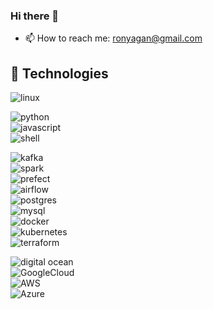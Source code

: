 ### Hi there 👋

<!--
**ron93/ron93** is a ✨ _special_ ✨ repository because its `README.md` (this file) appears on your GitHub profile.

Here are some ideas to get you started:
- 🔭 I’m currently working on ...
- 🌱 I’m currently learning ...
- 👯 I’m looking to collaborate on ...
- 🤔 I’m looking for help with ...
- 💬 Ask me about ...
- 😄 Pronouns: ...
- ⚡ Fun fact: ...

-->
- 📫 How to reach me: ronyagan@gmail.com

## 🔧 Technologies

![linux](https://img.shields.io/badge/OS-Linux-informational?style=flat&logo=linux&logoColor=white&color=2bbc8a) <br>

![python](https://img.shields.io/badge/Code-Python-informational?style=flat&logo=python&logoColor=white&color=2bbc8a)<br>
![javascript](https://img.shields.io/badge/Code-JavaScript-informational?style=flat&logo=javascript&logoColor=white&color=2bbc8a)<br>
![shell](https://img.shields.io/badge/Shell-Bash-informational?style=flat&logo=gnu-bash&logoColor=white&color=2bbc8a)<br>

![kafka](https://img.shields.io/badge/Tool-ApacheKafka-informational?style=flat&logo=ApacheKafka&logoColor=white&color=2bbc8a)<br>
![spark](https://img.shields.io/badge/Tool-ApacheSpark-informational?style=flat&logo=ApacheSpark&logoColor=white&color=2bbc8a)<br>
![prefect](https://img.shields.io/badge/Tool-Prefect-informational?style=flat&logo=Prefect&logoColor=white&color=2bbc8a)<br>
![airflow](https://img.shields.io/badge/Tool-ApacheAirflow-informational?style=flat&logo=ApacheAirflow&logoColor=white&color=2bbc8a)<br>
![postgres](https://img.shields.io/badge/Tool-PostgreSQL-informational?style=flat&logo=postgresql&logoColor=white&color=2bbc8a)<br>
![mysql](https://img.shields.io/badge/Tool-MySql-informational?style=flat&logo=mysql&logoColor=white&color=2bbc8a)<br>
![docker](https://img.shields.io/badge/Tool-Docker-informational?style=flat&logo=docker&logoColor=white&color=2bbc8a)<br>
![kubernetes](https://img.shields.io/badge/Tool-Kubernetes-informational?style=flat&logo=kubernetes&logoColor=white&color=2bbc8a)<br>
![terraform](https://img.shields.io/badge/Tool-Terraform-informational?style=flat&logo=terraform&logoColor=white&color=2bbc8a)<br>

![digital ocean](https://img.shields.io/badge/Cloud-Digital_Ocean-informational?style=flat&logo=digitalocean&logoColor=white&color=2bbc8a)<br>
![GoogleCloud](https://img.shields.io/badge/Cloud-GoogleCloudPlatform-informational?style=flat&logo=Google&logoColor=white&color=2bbc8a)<br>
![AWS](https://img.shields.io/badge/Cloud-AWS-informational?style=flat&logo=aws&logoColor=white&color=2bbc8a)<br>
![Azure](https://img.shields.io/badge/Cloud-Azure-informational?style=flat&logo=azure&logoColor=white&color=2bbc8a)<br>




